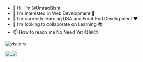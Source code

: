 - 👋 Hi, I’m @UmraoBisht
- 👀 I’m interested in Web Development 💞
- 🌱 I’m currently learning DSA and Front End Development ❤
- 💞️ I’m looking to collaborate on Learning 📚
- 📫 How to reach me No Need Yet 😋😀😉

<!---
UmraoBisht/UmraoBisht is a ✨ special ✨ repository because its `README.md` (this file) appears on your GitHub profile.
You can click the Preview link to take a look at your changes.
--->
![visitors](https://visitor-badge.laobi.icu/badge?page_id=UmraoBisht.UmraoBisht)


<a href="https://github.com/UmraoBisht/convoychat">
  <img align="center" src="https://github-readme-stats.vercel.app/api?username=umraobisht&theme=aura&show_icons=true" />
</a>
<a href="https://github.com/UmraoBisht/github-readme-stats">
  <img align="center" src="https://github-readme-stats.vercel.app/api/top-langs/?username=umraobisht&exclude_repo=github-readme-stats,umraobisht.github.io" />
</a>

